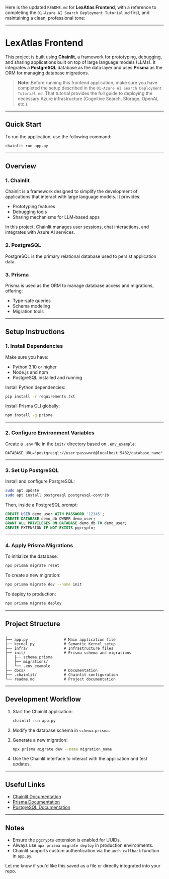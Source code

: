 Here is the updated `README.md` for **LexAtlas Frontend**, with a reference to completing the `01-Azure AI Search Deployment Tutorial.md` first, and maintaining a clean, professional tone:

---

# LexAtlas Frontend

This project is built using **Chainlit**, a framework for prototyping, debugging, and sharing applications built on top of large language models (LLMs). It integrates a **PostgreSQL** database as the data layer and uses **Prisma** as the ORM for managing database migrations.

> **Note:** Before running this frontend application, make sure you have completed the setup described in the `01-Azure AI Search Deployment Tutorial.md`. That tutorial provides the full guide to deploying the necessary Azure infrastructure (Cognitive Search, Storage, OpenAI, etc.).

---

## Quick Start

To run the application, use the following command:

```bash
chainlit run app.py
```

---

## Overview

### 1. Chainlit

Chainlit is a framework designed to simplify the development of applications that interact with large language models. It provides:

- Prototyping features
- Debugging tools
- Sharing mechanisms for LLM-based apps

In this project, Chainlit manages user sessions, chat interactions, and integrates with Azure AI services.

### 2. PostgreSQL

PostgreSQL is the primary relational database used to persist application data.

### 3. Prisma

Prisma is used as the ORM to manage database access and migrations, offering:

- Type-safe queries
- Schema modeling
- Migration tools

---

## Setup Instructions

### 1. Install Dependencies

Make sure you have:

- Python 3.10 or higher
- Node.js and npm
- PostgreSQL installed and running

Install Python dependencies:

```bash
pip install -r requirements.txt
```

Install Prisma CLI globally:

```bash
npm install -g prisma
```

---

### 2. Configure Environment Variables

Create a `.env` file in the `init/` directory based on `.env_example`:

```env
DATABASE_URL="postgresql://user:password@localhost:5432/database_name"
```

---

### 3. Set Up PostgreSQL

Install and configure PostgreSQL:

```bash
sudo apt update
sudo apt install postgresql postgresql-contrib
```

Then, inside a PostgreSQL prompt:

```sql
CREATE USER demo_user WITH PASSWORD '12345';
CREATE DATABASE demo_db OWNER demo_user;
GRANT ALL PRIVILEGES ON DATABASE demo_db TO demo_user;
CREATE EXTENSION IF NOT EXISTS pgcrypto;
```

---

### 4. Apply Prisma Migrations

To initialize the database:

```bash
npx prisma migrate reset
```

To create a new migration:

```bash
npx prisma migrate dev --name init
```

To deploy to production:

```bash
npx prisma migrate deploy
```

---

## Project Structure

```
.
├── app.py                # Main application file
├── kernel.py             # Semantic Kernel setup
├── infra/                # Infrastructure files
├── init/                 # Prisma schema and migrations
│   ├── schema.prisma     
│   ├── migrations/       
│   └── .env_example      
├── docs/                 # Documentation
├── .chainlit/            # Chainlit configuration
└── readme.md             # Project documentation
```

---

## Development Workflow

1. Start the Chainlit application:

   ```bash
   chainlit run app.py
   ```

2. Modify the database schema in `schema.prisma`.

3. Generate a new migration:

   ```bash
   npx prisma migrate dev --name migration_name
   ```

4. Use the Chainlit interface to interact with the application and test updates.

---

## Useful Links

- [Chainlit Documentation](https://docs.chainlit.io)
- [Prisma Documentation](https://www.prisma.io/docs)
- [PostgreSQL Documentation](https://www.postgresql.org/docs/)

---

## Notes

- Ensure the `pgcrypto` extension is enabled for UUIDs.
- Always use `npx prisma migrate deploy` in production environments.
- Chainlit supports custom authentication via the `auth_callback` function in `app.py`.

Let me know if you'd like this saved as a file or directly integrated into your repo.
